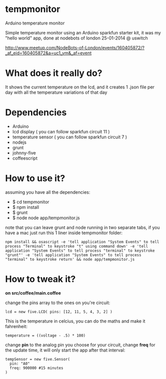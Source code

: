 tempmonitor
===========

Arduino temperature monitor

Simple temperature monitor using an Arduino sparkfun starter kit, it was my "hello world" app, done at nodebots of london 25-01-2014 @ uswitch

http://www.meetup.com/NodeBots-of-London/events/160405872/?_af_eid=160405872&a=uc1_vm&_af=event



What does it really do?
===========

It shows the current temperature on the lcd, and it creates 1 .json file per day with all the temperature variations of that day


Dependencies
===========

- Arduino 
- lcd display ( you can follow sparkfun circuit 11 )
- temperature sensor ( you can follow sparkfun circuit 7 )
- nodejs
- grunt
- johnny-five
- coffeescript


How to use it?
===========

assuming you have all the dependencies:
- $ cd tempmonitor
- $ npm install
- $ grunt 
- $ node node app/tempmonitor.js

note that you can leave grunt and node running in two separate tabs, if you have a mac just run this 1 liner inside tempmonitor folder:

    npm install && osascript -e 'tell application "System Events" to tell process "Terminal" to keystroke "t" using command down' -e 'tell application "System Events" to tell process "terminal" to keystroke "grunt"' -e 'tell application "System Events" to tell process "terminal" to keystroke return' && node app/tempmonitor.js


How to tweak it?
===========

**on src/coffee/main.coffee**


change the pins array to the ones on you're circuit:

    lcd = new five.LCD( pins: [12, 11, 5, 4, 3, 2] )
    

This is the temperature in celcius, you can do the maths and make it fahrenheit:

    temperature = ((voltage - .5) * 100)


change **pin** to the analog pin you choose for your circuit,
change **freq** for the update time, it will only start the app after that interval:

    tempSensor = new five.Sensor(
      pin: "A0"
      freq: 900000 #15 minutes
    )
    
